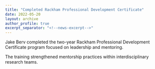 ```yaml
---
title: "Completed Rackham Professional Development Certificate"
date: 2022-05-20
layout: archive
author_profile: true
excerpt_separator: "<!--news-excerpt-->"
---
```

Jake Berv completed the two-year Rackham Professional Development Certificate program focused on leadership and mentoring.

<!--news-excerpt-->
The training strengthened mentorship practices within interdisciplinary research teams.
